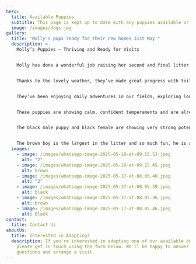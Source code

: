 ```yaml
---
hero:
  title: Available Puppies
  subtitle: This page is kept up to date with any puppies available or future litters
  image: /images/dogs.jpg
gallery:
  title: "Molly's pups ready for their new homes 31st May "
  description: >-
    Molly’s Puppies – Thriving and Ready for Visits


    Molly has done a wonderful job raising her second and final litter, and we couldn’t be prouder of how beautifully her puppies are developing. Now at 8  weeks old, they’re thriving—and they are ready to be with their new families.


    Thanks to the lovely weather, they’ve made great progress with toilet training. They’re already clean overnight and wait patiently to be let outside in the morning.


    They’ve been enjoying daily adventures in our fields, exploring long grass, bushes, and trees—always with their mum close by. Being raised alongside our toddler and newborn means they’re well accustomed to a busy household and completely unfazed by noise or activity.


    These puppies are showing calm, confident temperaments and are already demonstrating wonderful potential for future therapy or support roles.


    The black male puppy and black female are showing very strong potential as placing in therapy homes. With naturally calm behaviours they are extremely gentle when playing with my 5 month old baby. They travel well in the car, and are very resilient around dogs they meet at my private dog walking centre.


    The brown boy is the largest in the litter and so much fun, he is a happy bouncy clown and very confident in all situations.
  images:
    - image: /images/whatsapp-image-2025-05-18-at-09.15.53.jpeg
      alt: "2"
    - image: /images/whatsapp-image-2025-05-18-at-09.15.45.jpeg
      alt: brown
    - image: /images/whatsapp-image-2025-05-17-at-08.05.40.jpeg
      alt: "2"
    - image: /images/whatsapp-image-2025-05-17-at-08.05.39.jpeg
      alt: black
    - image: /images/whatsapp-image-2025-05-17-at-08.05.36.jpeg
      alt: brown
    - image: /images/whatsapp-image-2025-05-17-at-08.05.46.jpeg
      alt: Black
contact:
  title: Contact Us
aboutUs:
  title: Interested in Adopting?
  description: If you're interested in adopting one of our available doodles,
    please get in touch using the form below. We'll be happy to answer any
    questions and arrange a visit.
---
```

